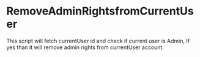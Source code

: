 # RemoveAdminRightsfromCurrentUser
This script will fetch currentUser id and check if current user is Admin, If yes than it will remove admin rights from currentUser account.
